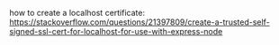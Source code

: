 how to create a localhost certificate:
https://stackoverflow.com/questions/21397809/create-a-trusted-self-signed-ssl-cert-for-localhost-for-use-with-express-node
